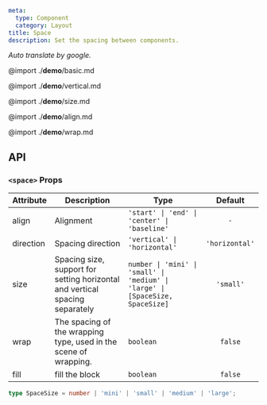 ```yaml
meta:
  type: Component
  category: Layout
title: Space
description: Set the spacing between components.
```

*Auto translate by google.*

@import ./__demo__/basic.md

@import ./__demo__/vertical.md

@import ./__demo__/size.md

@import ./__demo__/align.md

@import ./__demo__/wrap.md

## API


### `<space>` Props

|Attribute|Description|Type|Default|
|---|---|---|:---:|
|align|Alignment|`'start' \| 'end' \| 'center' \| 'baseline'`|`-`|
|direction|Spacing direction|`'vertical' \| 'horizontal'`|`'horizontal'`|
|size|Spacing size, support for setting horizontal and vertical spacing separately|`number \| 'mini' \| 'small' \| 'medium' \| 'large' \| [SpaceSize, SpaceSize]`|`'small'`|
|wrap|The spacing of the wrapping type, used in the scene of wrapping.|`boolean`|`false`|
|fill|fill the block|`boolean`|`false`|



```ts
type SpaceSize = number | 'mini' | 'small' | 'medium' | 'large';
```
